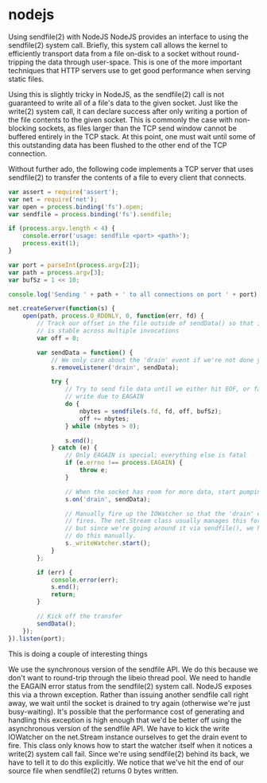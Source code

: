 # nodejs


Using sendfile(2) with NodeJS
NodeJS provides an interface to using the sendfile(2) system call. Briefly, this system call allows the kernel to efficiently transport data from a file on-disk to a socket without round-tripping the data through user-space. This is one of the more important techniques that HTTP servers use to get good performance when serving static files.

Using this is slightly tricky in NodeJS, as the sendfile(2) call is not guaranteed to write all of a file's data to the given socket. Just like the write(2) system call, it can declare success after only writing a portion of the file contents to the given socket. This is commonly the case with non-blocking sockets, as files larger than the TCP send window cannot be buffered entirely in the TCP stack. At this point, one must wait until some of this outstanding data has been flushed to the other end of the TCP connection.

Without further ado, the following code implements a TCP server that uses sendfile(2) to transfer the contents of a file to every client that connects.
```js
var assert = require('assert');
var net = require('net');
var open = process.binding('fs').open;
var sendfile = process.binding('fs').sendfile;

if (process.argv.length < 4) {
    console.error('usage: sendfile <port> <path>');
    process.exit(1);
}

var port = parseInt(process.argv[2]);
var path = process.argv[3];
var bufSz = 1 << 10;

console.log('Sending ' + path + ' to all connections on port ' + port);

net.createServer(function(s) {
    open(path, process.O_RDONLY, 0, function(err, fd) {
        // Track our offset in the file outside of sendData() so that its value
        // is stable across multiple invocations
        var off = 0;

        var sendData = function() {
            // We only care about the 'drain' event if we're not done yet
            s.removeListener('drain', sendData);

            try {
                // Try to send file data until we either hit EOF, or fail the
                // write due to EAGAIN
                do {
                    nbytes = sendfile(s.fd, fd, off, bufSz);
                    off += nbytes;
                } while (nbytes > 0);

                s.end();
            } catch (e) {
                // Only EAGAIN is special; everything else is fatal
                if (e.errno !== process.EAGAIN) {
                    throw e;
                }

                // When the socket has room for more data, start pumping again
                s.on('drain', sendData);

                // Manually fire up the IOWatcher so that the 'drain' event
                // fires. The net.Stream class usually manages this for you,
                // but since we're going around it via sendfile(), we have to
                // do this manually.
                s._writeWatcher.start();
            }
        };

        if (err) {
            console.error(err);
            s.end();
            return;
        }

        // Kick off the transfer
        sendData();
    });
}).listen(port);

```
This is doing a couple of interesting things

We use the synchronous version of the sendfile API. We do this because we don't want to round-trip through the libeio thread pool.
We need to handle the EAGAIN error status from the sendfile(2) system call. NodeJS exposes this via a thrown exception. Rather than issuing another sendfile call right away, we wait until the socket is drained to try again (otherwise we're just busy-waiting). It's possible that the performance cost of generating and handling this exception is high enough that we'd be better off using the asynchronous version of the sendfile API.
We have to kick the write IOWatcher on the net.Stream instance ourselves to get the drain event to fire. This class only knows how to start the watcher itself when it notices a write(2) system call fail. Since we're using sendfile(2) behind its back, we have to tell it to do this explicitly.
We notice that we've hit the end of our source file when sendfile(2) returns 0 bytes written.

